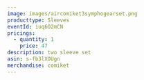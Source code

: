 ```yaml
---
image: images/aircomiket3symphogearset.png
producttype: Sleeves
eventId: iuq6O2mCN
pricings:
  - quantity: 1
    price: 47
description: two sleeve set
asin: s-fb3lXOUgn
merchandise: comiket
---
```

